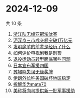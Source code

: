 # 2024-12-09

共 10 条

<!-- BEGIN ZHIHUSEARCH -->
<!-- 最后更新时间 Mon Dec 09 2024 04:01:15 GMT+0800 (China Standard Time) -->
1. [浙江队无缘亚冠淘汰赛](https://www.zhihu.com/search?q=浙江队无缘亚冠淘汰赛)
1. [沪深京三市成交额突破1万亿元](https://www.zhihu.com/search?q=沪深京三市成交额突破1万亿元)
1. [发明魔芋的前辈是经历了什么](https://www.zhihu.com/search?q=发明魔芋的前辈是经历了什么)
1. [如何评价电视剧我是刑警](https://www.zhihu.com/search?q=如何评价电视剧我是刑警)
1. [退役运动员转型面临哪些问题](https://www.zhihu.com/search?q=退役运动员转型面临哪些问题)
1. [日本宣布军援四国](https://www.zhihu.com/search?q=日本宣布军援四国)
1. [苏翊鸣失误无缘奖牌](https://www.zhihu.com/search?q=苏翊鸣失误无缘奖牌)
1. [伊朗外长称美国破坏地区稳定](https://www.zhihu.com/search?q=伊朗外长称美国破坏地区稳定)
1. [拆解华为mate70](https://www.zhihu.com/search?q=拆解华为mate70)
1. [美称将向乌提供新一批军事援助](https://www.zhihu.com/search?q=美称将向乌提供新一批军事援助)
<!-- END ZHIHUSEARCH -->
